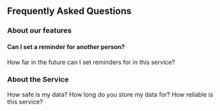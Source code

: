 ## Frequently Asked Questions

### About our features

#### Can I set a reminder for another person?

How far in the future can I set reminders for in this service?

### About the Service

How safe is my data?
How long do you store my data for?
How reliable is this service?
